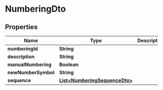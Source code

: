 
# NumberingDto

## Properties
Name | Type | Description | Notes
------------ | ------------- | ------------- | -------------
**numberingId** | **String** |  |  [optional]
**description** | **String** |  |  [optional]
**manualNumbering** | **Boolean** |  |  [optional]
**newNumberSymbol** | **String** |  |  [optional]
**sequence** | [**List&lt;NumberingSequenceDto&gt;**](NumberingSequenceDto.md) |  |  [optional]



